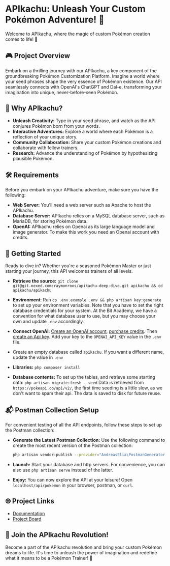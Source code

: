 # APIkachu: Unleash Your Custom Pokémon Adventure! 🚀

Welcome to APIkachu, where the magic of custom Pokémon creation comes to life!
🌟

## 🎮 Project Overview

Embark on a thrilling journey with our APIkachu, a key component of the
groundbreaking Pokémon Customization Platform. Imagine a world where your seed phrases
shape the very essence of Pokémon existence. Our API seamlessly connects with OpenAI's
ChatGPT and Dal-e, transforming your imagination into unique, never-before-seen Pokémon.

## 🌈 Why APIkachu?

- **Unleash Creativity:** Type in your seed phrase, and watch as the API conjures Pokémon
  born from your words.
- **Interactive Adventures:** Explore a world where each Pokémon is a reflection of your
  unique story.
- **Community Collaboration:** Share your custom Pokémon creations and collaborate with
  fellow trainers.
- **Research:** Advance the understanding of Pokémon by hypothesizing plausible Pokémon.

## 🛠️ Requirements

Before you embark on your APIkachu adventure, make sure you have the following:

- **Web Server:** You'll need a web server such as Apache to host the APIkachu.
- **Database Server:** APIkachu relies on a MySQL database server, such as MariaDB,
  for storing Pokémon data.
- **OpenAI:** APIkachu relies on Openai as its large language model and image generator. 
To make this work you need an Openai account with credits.

## 🚀 Getting Started

Ready to dive in? Whether you're a seasoned Pokémon Master or just starting your journey,
this API welcomes trainers of all levels.

- **Retrieve the source:**
  `git clone git@git.nexed.com:raymonroos/apikachu-deep-dive.git apikachu && cd apikachu/apikachu`

- **Environment**: Run `cp .env.example .env && php artisan key:generate` to set up your
  environment variables. Note that you have to set the right database credentials for your
  system. At the Bit Academy, we have a convention for what database user to use, but you
  may choose your own and update `.env` accordingly.

- **Connect OpenAI**: [Create an OpenAI account](https://platform.openai.com/signup),
  [purchase credits](https://platform.openai.com/account/billing/overview). Then [create
  an Api key](https://platform.openai.com/api-keys). Add your key to the `OPENAI_API_KEY`
  value in the `.env` file.

- Create an empty database called `apikachu`. If you want a different name, update the
  value in `.env`

- **Libraries:** `php composer install`

- **Database contents:** To set up the tables, and retrieve some starting data:
  `php artisan migrate:fresh --seed`
  Data is retrieved from `https://pokeapi.co/api/v2/`, the first time seeding is a little
  slow, as we don't want to spam their api. The data is saved to disk for future
  reuse. 

## 📬 Postman Collection Setup

For convenient testing of all the API endpoints, follow these steps to set up the Postman collection:

- **Generate the Latest Postman Collection:**
   Use the following command to create the most recent version of the Postman collection:
   ```bash
   php artisan vendor:publish --provider="AndreasElia\PostmanGenerator\PostmanGeneratorServiceProvider" --tag="postman-config" && php artisan export:postman
   ```

- **Launch:** Start your database and http servers. For convenience, you can also use 
  `php artisan serve` instead of the latter.

- **Enjoy:** You can now explore the API at your leisure! Open `localhost/api/pokemon` in your
  browser, postman, or `curl`. 

## 🌐 Project Links

- [Documentation](./../docs)
- [Project Board](https://apikachu.atlassian.net/jira/software/projects/SCRUM/boards/1)

## 🎉 Join the APIkachu Revolution!

Become a part of the APIkachu revolution and bring your custom Pokémon dreams to life.
It's time to unleash the power of imagination and redefine what it means to be a Pokémon
Trainer! 🌟
